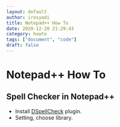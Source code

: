 ```yaml
---
layout: default
author: irosyadi
title: Notepad++ How To
date: 2020-12-20 21:29:43
category: howto
tags: ["document", "code"]
draft: false
---
```


# Notepad++ How To

## Spell Checker in Notepad++
- Install [DSpellCheck](https://github.com/Predelnik/DSpellCheck/releases) plugin.
- Setting, choose library.
